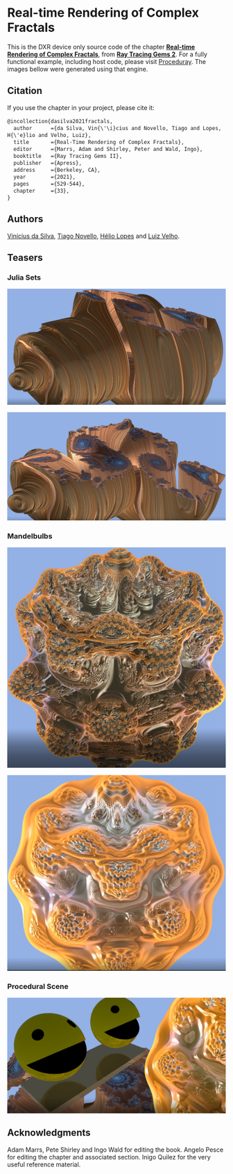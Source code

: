 # Real-time Rendering of Complex Fractals

This is the DXR device only source code of the chapter [**Real-time Rendering of Complex Fractals**](https://link.springer.com/chapter/10.1007/978-1-4842-7185-8_33), from [**Ray Tracing Gems 2**](https://www.realtimerendering.com/raytracinggems/rtg2/index.html). For a fully functional example, including host code, please visit [Proceduray](https://github.com/dsilvavinicius/Proceduray). The images bellow were generated using that engine.

## Citation

If you use the chapter in your project, please cite it:
```
@incollection{dasilva2021fractals,
  author      ={da Silva, Vin{\'\i}cius and Novello, Tiago and Lopes, H{\'e}lio and Velho, Luiz},
  title       ={Real-Time Rendering of Complex Fractals},
  editor      ={Marrs, Adam and Shirley, Peter and Wald, Ingo},
  booktitle   ={Ray Tracing Gems II},
  publisher   ={Apress},
  address     ={Berkeley, CA},
  year        ={2021},
  pages       ={529-544},
  chapter     ={33},
}
```

## Authors

[Vinícius da Silva](http://dsilvavinicius.github.io), [Tiago Novello](https://sites.google.com/site/tiagonovellodebrito), [Hélio Lopes](http://www-di.inf.puc-rio.br/~lopes) and [Luiz Velho](http://lvelho.impa.br/).

## Teasers

### Julia Sets

![](figs/julia1.png)

![](figs/julia2.png)

### Mandelbulbs

![](figs/mandel1.png)

![](figs/mandel2.png)

### Procedural Scene

![](figs/procedural_scene.png)

## Acknowledgments

Adam Marrs, Pete Shirley and Ingo Wald for editing the book. Angelo Pesce for editing the chapter and associated section. Inigo Quilez for the very useful reference material.

